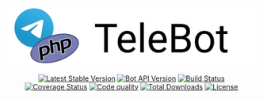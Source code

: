 <p align="center">
<a href="https://github.com/westacks/php-telebot-sdk"><img src="./docs/assets/logo.svg" alt="Project Logo"></a>
</p>

<p align="center">
<a href="https://packagist.org/packages/westacks/php-telebot-sdk"><img src="https://poser.pugx.org/westacks/php-telebot-sdk/v/stable.svg" alt="Latest Stable Version"></a>
<a href="https://core.telegram.org/bots/api"><img src="https://img.shields.io/badge/Bot%20API-4.9-blue" alt="Bot API Version"></a>
<a href="https://travis-ci.org/westacks/php-telebot-sdk"><img src="https://travis-ci.org/westacks/php-telebot-sdk.svg" alt="Build Status"></a>
<a href='https://coveralls.io/github/westacks/php-telebot-sdk'><img src='https://coveralls.io/repos/github/westacks/php-telebot-sdk/badge.svg' alt='Coverage Status' /></a>
<a href="https://scrutinizer-ci.com/g/westacks/php-telebot-sdk/"><img alt="Code quality" src="https://img.shields.io/scrutinizer/quality/g/westacks/php-telebot-sdk"></a>
<a href="https://packagist.org/packages/westacks/php-telebot-sdk"><img src="https://poser.pugx.org/westacks/php-telebot-sdk/d/total.svg" alt="Total Downloads"></a>
<a href="https://packagist.org/packages/westacks/php-telebot-sdk"><img src="https://poser.pugx.org/westacks/php-telebot-sdk/license.svg" alt="License"></a>
</p>
